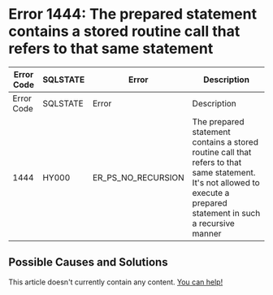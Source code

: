 
# Error 1444: The prepared statement contains a stored routine call that refers to that same statement


| Error Code | SQLSTATE | Error | Description |
| --- | --- | --- | --- |
| Error Code | SQLSTATE | Error | Description |
| 1444 | HY000 | ER_PS_NO_RECURSION | The prepared statement contains a stored routine call that refers to that same statement. It's not allowed to execute a prepared statement in such a recursive manner |




## Possible Causes and Solutions


This article doesn't currently contain any content. [You can help!](/kb/en/writing-and-editing-knowledge-base-articles/)

